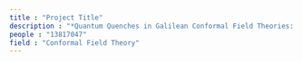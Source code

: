 ```yaml
---
title : "Project Title"
description : "*Quantum Quenches in Galilean Conformal Field Theories: Calculation of certain quantities following a quantum quench in 2d GCFT. (ongoin)"
people : "13817047"
field : "Conformal Field Theory"
---
```

